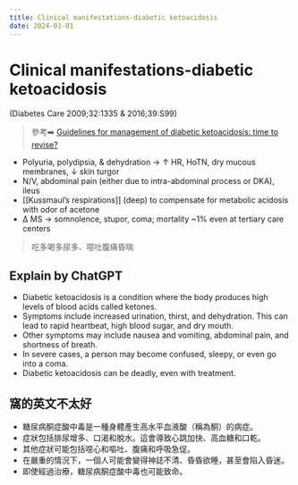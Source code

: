 ```yaml
---
title: Clinical manifestations-diabetic ketoacidosis
date: 2024-01-01
---
```

# Clinical manifestations-diabetic ketoacidosis


 (Diabetes Care 2009;32:1335 & 2016;39:S99)
> 參考➡️ [Guidelines for management of diabetic ketoacidosis: time to revise?](https://www.thelancet.com/journals/landia/article/PIIS2213-8587(17)30093-1/fulltext)

* Polyuria, polydipsia, & dehydration → ↑ HR, HoTN, dry mucous membranes, ↓ skin turgor
* N/V, abdominal pain (either due to intra-abdominal process or DKA), ileus
* [[Kussmaul’s respirations]] (deep) to compensate for metabolic acidosis with odor of acetone
* Δ MS → somnolence, stupor, coma; mortality ~1% even at tertiary care centers

> 吃多喝多尿多、噁吐腹痛昏喘

## Explain by ChatGPT


- Diabetic ketoacidosis is a condition where the body produces high levels of blood acids called ketones.
- Symptoms include increased urination, thirst, and dehydration. This can lead to rapid heartbeat, high blood sugar, and dry mouth.
- Other symptoms may include nausea and vomiting, abdominal pain, and shortness of breath.
- In severe cases, a person may become confused, sleepy, or even go into a coma.
- Diabetic ketoacidosis can be deadly, even with treatment.

## 窩的英文不太好

- 糖尿病酮症酸中毒是一種身體產生高水平血液酸（稱為酮）的病症。
- 症狀包括排尿增多、口渴和脫水。這會導致心跳加快、高血糖和口乾。
- 其他症狀可能包括噁心和嘔吐、腹痛和呼吸急促。
- 在嚴重的情況下，一個人可能會變得神誌不清、昏昏欲睡，甚至會陷入昏迷。
- 即使經過治療，糖尿病酮症酸中毒也可能致命。
